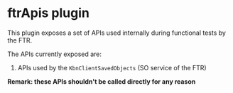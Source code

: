 # ftrApis plugin

This plugin exposes a set of APIs used internally during functional tests by the FTR.

The APIs currently exposed are:
1. APIs used by the `KbnClientSavedObjects` (SO service of the FTR)

**Remark: these APIs shouldn't be called directly for any reason**  
